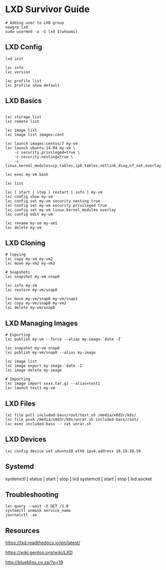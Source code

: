 # LXD Survivor Guide

```shell 
# Adding user to LXD group
newgrp lxd
sudo usermod -a -G lxd $(whoami)
```
## LXD Config 
```shell
lxd init

lxc info
lxc version

lxc profile list
lxc profile show default
```
## LXD Basics
```shell

lxc storage list 
lxc remote list

lxc image list
lxc image list images:cent

lxc launch images:centos/7 my-vm
lxc launch ubuntu:14.04 my-vm \
    -c security.privileged=true \
    -c security.nesting=true \
    -c linux.kernel_modules=ip_tables,ip6_tables,netlink_diag,nf_nat,overlay

lxc exec my-vm bash

lxc list 

lxc [ start | stop | restart | info ] my-vm
lxc config show my-vm
lxc config set my-vm security.nesting true
lxc config set my-vm security.privileged true
lxc config set my-vm linux.kernel_modules overlay
lxc config edit my-vm
 
lxc rename my-vm my-vm1 
lxc delete my-vm 
```
## LXD Cloning
```shell
# Copying
lxc copy my-vm my-vm2
lxc move my-vm2 my-vm3

# Snapshots
lxc snapshot my-vm snap0

lxc info my-vm
lxc restore my-vm/snap0 

lxc move my-vm/snap0 my-vm/snap1
lxc copy my-vm/snap0 my-vm2
lxc delete my-vm/snap0
```
## LXD Managing Images
```shell
# Exporting
lxc publish my-vm --force --alias my-image-`date -I`

lxc snapshot my-vm snap0
lxc publish my-vm/snap0 --alias my-image

lxc image list
lxc image export my-image-`date -I`
lxc image delete my-image

# Importing
lxc image import xxxx.tar.gz --alias=test1
lxc launch test1 my-vm
```
## LXD Files
```shell
lxc file pull included-bass/root/test.sh /media/x0d3r/k8s/
lxc file push /media/x0d3r/k8s/unrar.sh included-bass/root/
lxc exec included-bass -- cat unrar.sh
```
## LXD Devices
```shell
lxc config device set ubuntu18 eth0 ipv4.address 10.10.10.50
```
## Systemd
systemctl [ status | start | stop  ] lxd
systemctl [ start | stop ] lxd.socket

## Troubleshooting
```shell
lxc query --wait -X GET /1.0
systemctl unmask service_name
journalctl -xe
``` 

## Resources
https://lxd.readthedocs.io/en/latest/

https://wiki.gentoo.org/wiki/LXD

http://bluebliss.co.za/?p=19
